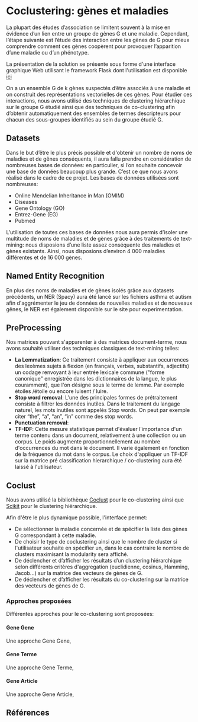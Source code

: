 # Coclustering: gènes et maladies
La plupart des études d’association se limitent souvent à la mise en évidence d’un lien entre un groupe de gènes G et une maladie. Cependant, l’étape suivante est l’étude des interaction entre les gènes de G pour mieux comprendre comment ces gènes coopèrent pour provoquer l’apparition d’une maladie ou d’un phénotype.

La présentation de la solution se présente sous forme d'une interface graphique Web utilisant le framework Flask dont l'utilisation est disponible [ici](insert_liens_site)

On a un ensemble G de k gènes suspectés d’être associés à une maladie et on construit des représentations vectorielles de ces gènes. Pour étudier ces interactions, nous avons utilisé des techniques de clustering hiérarchique sur le groupe G étudié ainsi que des techniques de co-clustering afin d’obtenir automatiquement des ensembles de termes
descripteurs pour chacun des sous-groupes identifiés au sein du groupe étudié G.

## Datasets
Dans le but d’être le plus précis possible et d'obtenir un nombre de noms de maladies et de gênes conséquents, il aura fallu prendre en considération de nombreuses bases de données: en particulier, si l’on souhaite concevoir une base de données beaucoup plus grande. C’est ce que nous avons réalisé dans le cadre de ce projet. Les bases de données utilisées sont nombreuses:
* Online Mendelian Inheritance in Man (OMIM)
* Diseases
* Gene Ontology (GO)
* Entrez-Gene (EG)
* Pubmed

L’utilisation de toutes ces bases de données nous aura permis d’isoler une multitude de noms de maladies et de gènes grâce à des traitements de text-mining: nous disposions d’une liste assez conséquente des maladies et gènes existants. Ainsi, nous disposions d’environ 4 000 maladies différentes et de 16 000 gènes.


## Named Entity Recognition
En plus des noms de maladies et de gènes isolés grâce aux datasets précédents, un NER (Spacy) aura été lancé sur les fichiers asthma et autism afin d'aggrémenter le jeu de données de nouvelles maladies et de nouveaux gênes, le NER est également disponible sur le site pour experimentation.

## PreProcessing
Nos matrices pouvant s'apparenter à des matrices document-terme, nous avons souhaité utiliser des techniques classiques de text-mining telles:
*  **La Lemmatization**: Ce traitement consiste à appliquer aux occurrences des lexèmes sujets à flexion (en français, verbes, substantifs, adjectifs) un codage renvoyant à leur entrée lexicale commune ("forme canonique" enregistrée dans les dictionnaires de la langue, le plus couramment), que l'on désigne sous le terme de lemme. Par exemple étoiles /étoile ou encore luisent / luire.
* **Stop word removal**: L'une des principales formes de prétraitement consiste à filtrer les données inutiles. Dans le traitement du langage naturel, les mots inutiles sont appelés Stop words. On peut par exemple citer “the”, “a”, “an”, “in” comme des stop words.
* **Punctuation removal**:
* **TF-IDF**: Cette mesure statistique permet d'évaluer l'importance d'un terme contenu dans un document, relativement à une collection ou un corpus. Le poids augmente proportionnellement au nombre d'occurrences du mot dans le document. Il varie également en fonction de la fréquence du mot dans le corpus. Le choix d'appliquer un TF-IDF sur la matrice pré classification hierarchique / co-clustering aura été laissé à l'utilisateur.

## Coclust
Nous avons utilisé la bibliothèque [Coclust](https://github.com/franrole/cclust_package/tree/master/datasets) pour le co-clustering ainsi que [Scikit](https://scikit-learn.org/stable/) pour le clustering hiérarchique.

Afin d'être le plus dynamique possible, l'interface permet:
* De sélectionner la maladie concernée et de spécifier la liste des gènes G correspondant à cette maladie.
* De choisir le type de coclustering ainsi que le nombre de cluster si l'utilisateur souhaite en spécifier un, dans le cas contraire le nombre de clusters maximisant la modularity sera affiché.
* De déclencher et d’afficher les résultats d’un clustering hiérarchique selon différents critères d'aggregation (euclidienne, cosinus, Hamming, Jacob...) sur la matrice des vecteurs de gènes de G.
* De déclencher et d’afficher les résultats du co-clustering sur la matrice des vecteurs de gènes de G.


### Approches proposées
Différentes approches pour le co-clustering sont proposées:
#### Gene Gene
Une approche Gene Gene,
#### Gene Terme
Une approche Gene Terme,
#### Gene Article
Une approche Gene Article,

## Références
